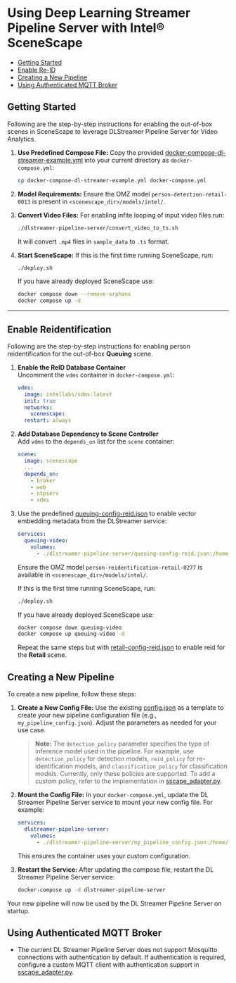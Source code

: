 # Using Deep Learning Streamer Pipeline Server with Intel® SceneScape

- [Getting Started](#getting-started)
- [Enable Re-ID](#enable-reidentification)
- [Creating a New Pipeline](#creating-a-new-pipeline)
- [Using Authenticated MQTT Broker](#using-authenticated-mqtt-broker)

## Getting Started

Following are the step-by-step instructions for enabling the out-of-box scenes in SceneScape to leverage DLStreamer Pipeline Server for Video Analytics.

1. **Use Predefined Compose File:**
    Copy the provided [docker-compose-dl-streamer-example.yml](../sample_data/docker-compose-dl-streamer-example.yml) into your current directory as `docker-compose.yml`:
    ```sh
    cp docker-compose-dl-streamer-example.yml docker-compose.yml
    ```

2. **Model Requirements:**
    Ensure the OMZ model `person-detection-retail-0013` is present in `<scenescape_dir>/models/intel/`.

3. **Convert Video Files:**
    For enabling infite looping of input video files run:
    ```sh
    ./dlstreamer-pipeline-server/convert_video_to_ts.sh
    ```
    It will convert `.mp4` files in `sample_data` to `.ts` format.

4. **Start SceneScape:**
   If this is the first time running SceneScape, run:
    ```sh
    ./deploy.sh
    ```
    If you have already deployed SceneScape use:
    ```sh
    docker compose down --remove-orphans
    docker compose up -d
    ```

---
## Enable Reidentification

Following are the step-by-step instructions for enabling person reidentification for the out-of-box **Queuing** scene.

1. **Enable the ReID Database Container**\
   Uncomment the `vdms` container in `docker-compose.yml`:

   ```yaml
   vdms:
     image: intellabs/vdms:latest
     init: true
     networks:
       scenescape:
     restart: always
   ```

2. **Add Database Dependency to Scene Controller**\
   Add `vdms` to the `depends_on` list for the `scene` container:

   ```yaml
   scene:
     image: scenescape
     ...
     depends_on:
       - broker
       - web
       - ntpserv
       - vdms
   ```

3. Use the predefined [queuing-config-reid.json](./queuing-config-reid.json) to enable vector embedding metadata from the DLStreamer service:
    ```yaml
    services:
      queuing-video:
        volumes:
          - ./dlstreamer-pipeline-server/queuing-config-reid.json:/home/pipeline-server/config.json

    ```
    Ensure the OMZ model `person-reidentification-retail-0277` is available in `<scenescape_dir>/models/intel/`.

    If this is the first time running SceneScape, run:
    ```sh
    ./deploy.sh
    ```
    If you have already deployed SceneScape use:
    ```sh
    docker compose down queuing-video
    docker compose up queuing-video -d
    ```
    Repeat the same steps but with [retail-config-reid.json](./retail-config-reid.json) to enable reid for the **Retail** scene.

## Creating a New Pipeline

To create a new pipeline, follow these steps:

1. **Create a New Config File:**
    Use the existing [config.json](./config.json) as a template to create your new pipeline configuration file (e.g., `my_pipeline_config.json`). Adjust the parameters as needed for your use case.

    > **Note:** The `detection_policy` parameter specifies the type of inference model used in the pipeline. For example, use `detection_policy` for detection models, `reid_policy` for re-identification models, and `classification_policy` for classification models. Currently, only these policies are supported. To add a custom policy, refer to the implementation in [sscape_adapter.py](./user_scripts/gvapython/sscape/sscape_adapter.py).

2. **Mount the Config File:**
    In your `docker-compose.yml`, update the DL Streamer Pipeline Server service to mount your new config file. For example:
    ```yaml
    services:
      dlstreamer-pipeline-server:
        volumes:
          - ./dlstreamer-pipeline-server/my_pipeline_config.json:/home/pipeline-server/config.json
    ```
    This ensures the container uses your custom configuration.

3. **Restart the Service:**
    After updating the compose file, restart the DL Streamer Pipeline Server service:
    ```sh
    docker-compose up -d dlstreamer-pipeline-server
    ```

Your new pipeline will now be used by the DL Streamer Pipeline Server on startup.

## Using Authenticated MQTT Broker
- The current DL Streamer Pipeline Server does not support Mosquitto connections with authentication by default. If authentication is required, configure a custom MQTT client with authentication support in [sscape_adapter.py](./user_scripts/gvapython/sscape/sscape_adapter.py).
